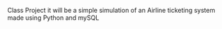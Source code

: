 Class Project
it will be a simple simulation of an Airline ticketing system
made using Python and mySQL
